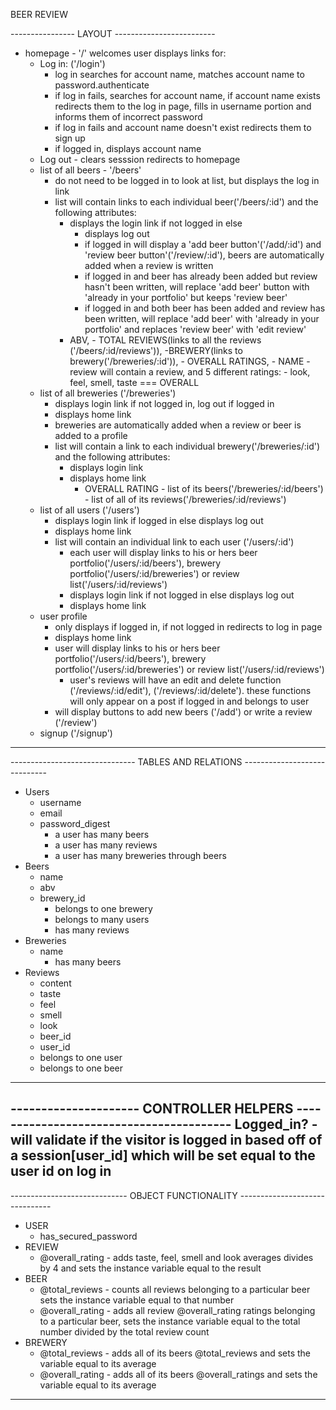 BEER REVIEW

----------------       LAYOUT       -------------------------
- homepage - '/' welcomes user displays links for:
  - Log in: ('/login')
    - log in searches for account name, matches account name to password.authenticate
    - if log in fails, searches for account name, if account name exists redirects them to the log in page, fills in username portion and informs them of incorrect password
    - if log in fails and account name doesn't exist redirects them to sign up
    - if logged in, displays account name
  - Log out - clears sesssion redirects to homepage
  - list of all beers - '/beers'
    - do not need to be logged in to look at list, but displays the log in link
    - list will contain links to each individual beer('/beers/:id') and the following attributes:
      - displays the login link if not logged in else
        - displays log out
        - if logged in will display a 'add beer button'('/add/:id') and 'review beer button'('/review/:id'), beers are automatically added when a review is written
        - if logged in and beer has already been added but review hasn't been written, will replace 'add beer' button with 'already in your portfolio' but keeps 'review beer'
        - if logged in and both beer has been added and review has been written, will replace 'add beer' with 'already in your portfolio' and replaces 'review beer' with 'edit review'
      - ABV, - TOTAL REVIEWS(links to all the reviews ('/beers/:id/reviews')), -BREWERY(links to brewery('/breweries/:id')), - OVERALL RATINGS, - NAME
              - review will contain a review, and 5 different ratings:
                - look, feel, smell, taste === OVERALL
  - list of all breweries ('/breweries')
    - displays login link if not logged in, log out if logged in
    - displays home link
    - breweries are automatically added when a review or beer is added to a profile
    - list will contain a link to each individual brewery('/breweries/:id') and the following attributes:
      - displays login link
      - displays home link
        - OVERALL RATING - list of its beers('/breweries/:id/beers') - list of all of its reviews('/breweries/:id/reviews')
  - list of all users ('/users')
    - displays login link if logged in else displays log out
    - displays home link
    - list will contain an individual link to each user ('/users/:id')
      - each user will display links to his or hers beer portfolio('/users/:id/beers'), brewery portfolio('/users/:id/breweries') or review list('/users/:id/reviews')
      - displays login link if not logged in else displays log out
      - displays home link
  - user profile
    - only displays if logged in, if not logged in redirects to log in page
    - displays home link
    - user will display links to his or hers beer portfolio('/users/:id/beers'), brewery portfolio('/users/:id/breweries') or review list('/users/:id/reviews')
      - user's reviews will have an edit and delete function ('/reviews/:id/edit'), ('/reviews/:id/delete'). these functions will only appear on a post if logged in and belongs to user
    - will display buttons to add new beers ('/add') or write a review ('/review')
  - signup ('/signup')
--------------------------------------------------------------------------
------------------------------- TABLES AND RELATIONS -----------------------------
- Users
  - username
  - email
  - password_digest
    - a user has many beers
    - a user has many reviews
    - a user has many breweries through beers
- Beers
  - name
  - abv
  - brewery_id
    - belongs to one brewery
    - belongs to many users
    - has many reviews
- Breweries
  - name
    - has many beers
- Reviews
  - content
  - taste
  - feel
  - smell
  - look
  - beer_id
  - user_id
   - belongs to one user
   - belongs to one beer
----------------------------------------------------------------------------------
--------------------- CONTROLLER HELPERS ----------------------------------------
Logged_in? - will validate if the visitor is logged in based off of a session[user_id] which will be set equal to the user id on log in
---------------------------------------------------------------------------------
----------------------------- OBJECT FUNCTIONALITY -------------------------------
- USER
  - has_secured_password
- REVIEW
  - @overall_rating - adds taste, feel, smell and look averages divides by 4 and sets the instance variable equal to the result
- BEER
  - @total_reviews - counts all reviews belonging to a particular beer sets the instance variable equal to that number
  - @overall_rating - adds all review @overall_rating ratings belonging to a particular beer, sets the instance variable equal to the total number divided by the total review count  
- BREWERY
  - @total_reviews - adds all of its beers @total_reviews and sets the variable equal to its average
  - @overall_rating - adds all of its beers @overall_ratings and sets the variable equal to its average
---------------------------------------------------------------------------------
